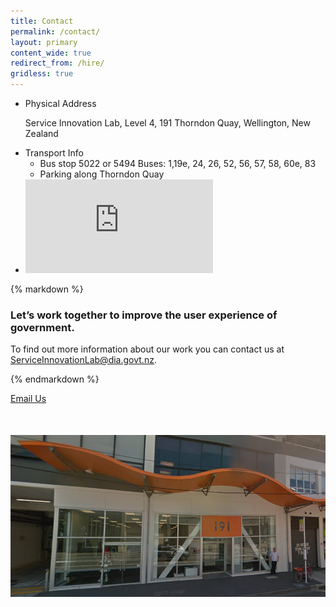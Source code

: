 ```yaml
---
title: Contact
permalink: /contact/
layout: primary
content_wide: true
redirect_from: /hire/
gridless: true
---
```

<div class="usa-grid usa-grid-reversed">
<aside class="usa-section usa-grid-reversed-right usa-width-one-third section-info section-info-gray">
  <ul>
    <li class="section-info-list-item">
      <div class="section-info-header">Physical Address</div>
      <p>Service Innovation Lab, Level 4, 191 Thorndon Quay, Wellington, New Zealand</p>
    </li>
    <li class="section-info-list-item">
      <div class="section-info-header">Transport Info</div>
      <ul>
        <li>Bus stop 5022 or 5494 Buses: 1,19e, 24, 26, 52, 56, 57, 58, 60e, 83</li>
        <li>Parking along Thorndon Quay</li>
      </ul>
    </li>
    <li class="section-info-list-item">
      <div class="section-info-header"></div>
    <iframe src="https://www.google.com/maps/embed?pb=!1m18!1m12!1m3!1d2998.7063472052146!2d174.77947971542227!3d-41.271729279274886!2m3!1f0!2f0!3f0!3m2!1i1024!2i768!4f13.1!3m3!1m2!1s0x6d38ae250dadc591%3A0xb2e04dde972138ea!2s191+Thorndon+Quay%2C+Pipitea%2C+Wellington+6011!5e0!3m2!1sen!2snz!4v1544731549207"  frameborder="1" style="border:0" allowfullscreen></iframe>
    </li>
  </ul>
</aside>
<div class="usa-section usa-width-two-thirds">
{% markdown %}

### Let’s work together to improve the user experience of government.

To find out more information about our work you can contact us at ServiceInnovationLab@dia.govt.nz.

{% endmarkdown %}

<a class="usa-button usa-button-marginless" href="mailto:ServiceInnovationLab@dia.govt.nz?">Email Us</a> <!--subject=Partnering with The Service Innovation Lab-->
<img src = "/assets/img/191ThorndonQuay.png" style = "padding-top:50px">

</div>

</div>

<!--<div class="usa-grid usa-grid-line">
  <hr/>
</div> -->